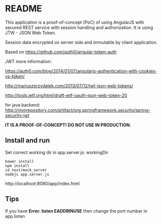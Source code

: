 # README

This application is a proof-of-concept (PoC) of using AngularJS with secured REST service with session handling and authorization.
It is using JTW - JSON Web Token.

Session data encrypted on server side and immutable by client application.

Based on https://github.com/auth0/angular-token-auth

JWT more information:

https://auth0.com/blog/2014/01/07/angularjs-authentication-with-cookies-vs-token/

http://mariuszprzydatek.com/2013/07/12/jwt-json-web-tokens/

http://tools.ietf.org/html/draft-ietf-oauth-json-web-token-20

for java backend: http://mvnrepository.com/artifact/org.springframework.security/spring-security-jwt

__IT IS A PROOF-OF-CONCEPT! DO NOT USE IN PRODUCTION.__

## Install and run

Set correct working dir in app.server.js: workingDir

    bower install
    npm install
    cd test/mock_server
    nodejs app.server.js

   http://localhost:8080/app/index.html
   
## Tips

If you have __Error: listen EADDRINUSE__ then change the port number in app.listen

